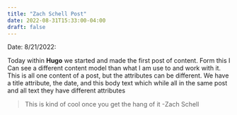 ```yaml
---
title: "Zach Schell Post"
date: 2022-08-31T15:33:00-04:00
draft: false
---
```

Date: 8/21/2022:

Today within **Hugo** we started and made the first post of content. Form this I Can see a different content model than what I am use to and work with it.
This is all one content of a post, but the attributes can be different.
We have a title attribute, the date, and this body text which while all in the same post and all text they have different attributes  
> This is kind of cool once you get the hang of it
> -Zach Schell
